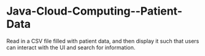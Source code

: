 # Java-Cloud-Computing--Patient-Data
Read in a CSV file filled with patient data, and then display it such that users can interact with the UI and search for information. 
